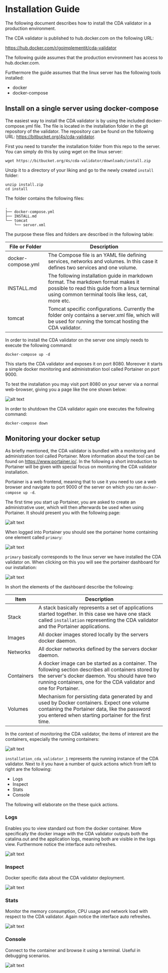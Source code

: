 # Installation Guide

The following document describes how to install the CDA validator in a production environment. 

The CDA validator is published to hub.docker.com on the following URL:

https://hub.docker.com/r/goimplementit/cda-validator

The following guide assumes that the production environment has access to hub.docker.com.

Furthermore the guide assumes that the linux server has the following tools installed:

* docker
* docker-compose

## Install on a single server using docker-compose

The easiest way to install the CDA validator is by using the included  docker-compose.yml file. The file is located in the installation folder in the git repository of the validator. The repository can be found on the following URL: https://bitbucket.org/4s/cda-validator. 

First you need to transfer the installation folder from this repo to the server. You can simply do this by using wget on the linux server:

```
wget https://bitbucket.org/4s/cda-validator/downloads/install.zip
```

Unzip it to a directory of your liking and go to the newly created `install` folder:

```
unzip install.zip
cd install
```

The folder contains the following files:

```
.
├── docker-compose.yml
├── INSTALL.md
└── tomcat
    └── server.xml
```

The purpose these files and folders are described in the following table: 

| File or Folder     | Description                                                              |
---------------------|--------------------------------------------------------------------------|
| docker-compose.yml | The Compose file is an YAML file defining services, networks and volumes. In this case it defines two services and one volume. |
| INSTALL.md         | The following installation guide in markdown format. The markdown format makes it possible to read this guide from a linux terminal using common terminal tools like less, cat, more etc. |
| tomcat             | Tomcat specific configurations. Currently the folder only contains a server.xml file, which will be used for running the tomcat hosting the CDA validator. | 

In order to install the CDA validator on the server one simply needs to execute the following command:

```
docker-compose up -d
```

This starts the CDA validator and exposes it on port 8080. Moreover it starts a simple docker monitoring and administration tool called Portainer on port 9000. 

To test the installation you may visit port 8080 on your server via a normal web-browser, giving you a page like the one shown below:

![alt text](images/browser.png "The CDA validator in a web browser.")

In order to shutdown the CDA validator again one executes the following command:

```
docker-compose down
```

## Monitoring your docker setup

As briefly mentioned, the CDA validator is bundled with a monitoring and administration tool called Portainer. More information about the tool can be found on https://www.portainer.io/. In the following a short introduction to Portainer will be given with special focus on monitoring the CDA validator installation.

Portainer is a web frontend, meaning that to use it you need to use a web browser and navigate to port 9000 of the server on which you ran `docker-compose up -d`.

The first time you start up Portainer, you are asked to create an administrative user, which will then afterwards be used when using Portainer. It should present you with the following page:

![alt text](images/portainer_password.png "The portainer password creation prompt")

When logged into Portainer you should see the portainer home containing one element called `primary`:

![alt text](images/portainer_home.png "The portainer home")

`primary` basically corresponds to the linux server we have installed the CDA validator on. When clicking on this you will see the portainer dashboard for our installation:

![alt text](images/portainer_dashboard.png "The portainer dashboard")

In short the elements of the dashboard describe the following:

| Item        | Description                                   
|-------------|-----------------------------------------------
| Stack       | A stack basically represents a set of applications started together. In this case we have one stack called `installation` representing the CDA validator and the Portainer applications.
| Images      | All docker images stored locally by the servers docker daemon.
| Networks    | All docker networks defined by the servers docker daemon.
| Containers  | A docker image can be started as a container. The following section describes all containers stored by the server's docker daemon. You should have two running containers, one for the CDA validator and one for Portainer.
| Volumes     | Mechanism for persisting data generated by and used by Docker containers. Expect one volume containing the Portainer data, like the password you entered when starting portainer for the first time.

In the context of monitoring the CDA validator, the items of interest are the containers, especially the running containers:

![alt text](images/portainer_containers.png "The portainer containers")

`installation_cda_validator_1` represents the running instance of the CDA validator. Next to it you have a number of quick actions which from left to right are the following:

* Logs
* Inspect
* Stats
* Console

The following will elaborate on the these quick actions.

### Logs
Enables you to view standard out from the docker container. More specifically the docker image with the CDA validator outputs both the catalina.out and the application logs, meaning both are visible in the logs view. Furthermore notice the interface auto refreshes.

![alt text](images/portainer_logs.png "The portainer container logs")

### Inspect
Docker specific data about the CDA validator deployment.

![alt text](images/portainer_inspect.png "The portainer container inspect")

### Stats
Monitor the memory consumption, CPU usage and network load with respect to the CDA validator. Again notice the interface auto refreshes.

![alt text](images/portainer_stats.png "The portainer container statistics")

### Console
Connect to the container and browse it using a terminal. Useful in debugging scenarios.

![alt text](images/portainer_console.png "The portainer container console")
